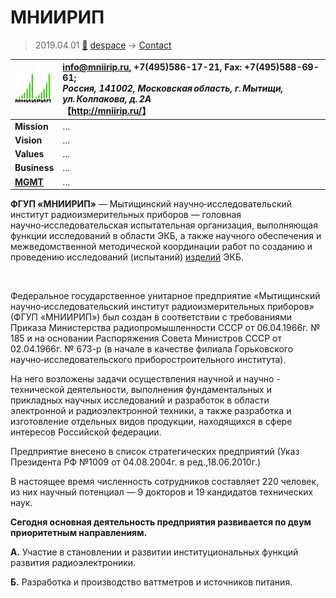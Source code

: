 # МНИИРИП
> 2019.04.01 [🚀](../index/index.md) [despace](index.md) → [Contact](contact.md)

|[![](f/con/m/mniirip_logo1_thumb.jpg)](f/con/m/mniirip_logo1.png)|<info@mniirip.ru>, +7(495)586-17-21, Fax: +7(495)588-69-61;<br> *Россия, 141002, Московская область, г. Мытищи, ул. Колпакова, д. 2А*<br> 【<http://mniirip.ru/>】|
|:--|:--|
|**Mission**|…|
|**Vision**|…|
|**Values**|…|
|**Business**|…|
|**[MGMT](mgmt.md)**|…|

**ФГУП «МНИИРИП»** — Мытищинский научно‑исследовательский институт радиоизмерительных приборов — головная научно‑исследовательская испытательная организация, выполняющая функции исследований в области ЭКБ, а также научного обеспечения и межведомственной методической координации работ по созданию и проведению исследований (испытаний) [изделий](unit.md) ЭКБ.


<p style="page-break-after:always"> </p>

Федеральное государственное унитарное предприятие «Мытищинский научно‑исследовательский институт радиоизмерительных приборов» (ФГУП «МНИИРИП») был создан в соответствии с требованиями  Приказа Министерства радиопромышленности СССР от 06.04.1966г. № 185 и на основании Распоряжения Совета  Министров СССР от 02.04.1966г. № 673-р (в начале в качестве филиала Горьковского научно‑исследовательского приборостроительного института).

На него возложены задачи осуществления научной и научно - технической деятельности, выполнения фундаментальных и прикладных научных исследований и разработок в области электронной и радиоэлектронной техники, а также разработка и изготовление отдельных видов продукции, находящихся в сфере интересов Российской федерации.

Предприятие внесено в список стратегических предприятий (Указ Президента РФ №1009 от 04.08.2004г. в ред.,18.06.2010г.)

В настоящее время численность сотрудников составляет 220 человек, из них научный потенциал — 9 докторов и 19 кандидатов технических наук.

**Сегодня основная деятельность предприятия развивается по двум приоритетным направлениям.**

**А.** Участие в становлении и развитии институциональных функций развития радиоэлектроники.

**Б.** Разработка и производство ваттметров и источников питания.
